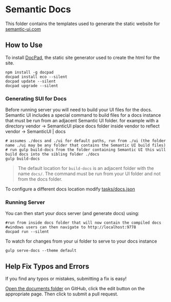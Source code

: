 # Semantic Docs

This folder contains the templates used to generate the static website for [semantic-ui.com](http://www.semantic-ui.com)

## How to Use


To install [DocPad](http://github.com/docpad/docpad), the static site generator used to create the html for the site.
```
npm install -g docpad
docpad install eco --silent
docpad update --silent 
docpad upgrade --silent
```

### Generating SUI for Docs

Before running server you will need to build your UI files for the docs. Semantic UI includes a special command to build files for a docs instance that must be run from an adjacent Semantic UI folder.
for example with a directory vendor -> SemanticUI place docs folder inside vendor to reflect vendor -> SemanticUI | docs

```
# assumes ./docs and ./ui for default paths, run from ./ui (the folder name ./ui may be any folder that contains the Semantic UI build files)
# run gulp build-docs from the folder containing Semantic UI this will build docs into the sibling folder ./docs
gulp build-docs
```

> The default location for ``build-docs`` is an adjacent folder with the name ``docs/``. The command must be run from your UI folder and not from the docs folder.

To configure a different docs location modify [ tasks/docs.json](https://github.com/Semantic-Org/Semantic-UI/blob/master/tasks/admin/docs.json)


### Running Server

You can then start your docs server (and generate docs) using:
```
#run from inside docs folder that will now contain the compiled docs 
#windows users can then navigate to http://localhost:9778
docpad run --silent
```

To watch for changes from your ui folder to serve to your docs instance
```
gulp serve-docs --theme default
```


## Help Fix Typos and Errors

If you find any typos or mistakes, submitting a fix is easy!

[Open the documents folder](https://github.com/Semantic-Org/Semantic-UI-Docs/tree/master/server/documents) on GitHub, click the edit button on the appropriate page. Then click to submit a pull request.


